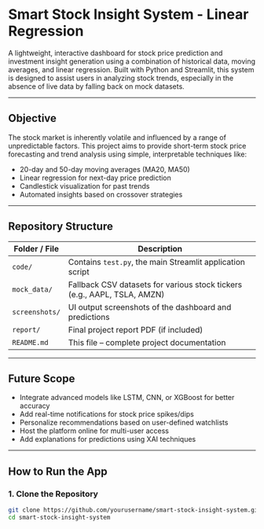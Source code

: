 # Smart Stock Insight System - Linear Regression

A lightweight, interactive dashboard for stock price prediction and investment insight generation using a combination of historical data, moving averages, and linear regression. Built with Python and Streamlit, this system is designed to assist users in analyzing stock trends, especially in the absence of live data by falling back on mock datasets.

---

## Objective

The stock market is inherently volatile and influenced by a range of unpredictable factors. This project aims to provide short-term stock price forecasting and trend analysis using simple, interpretable techniques like:

- 20-day and 50-day moving averages (MA20, MA50)
- Linear regression for next-day price prediction
- Candlestick visualization for past trends
- Automated insights based on crossover strategies

---

## Repository Structure

| Folder / File         | Description                                                                 |
|-----------------------|-----------------------------------------------------------------------------|
| `code/`               | Contains `test.py`, the main Streamlit application script                   |
| `mock_data/`          | Fallback CSV datasets for various stock tickers (e.g., AAPL, TSLA, AMZN)    |
| `screenshots/`        | UI output screenshots of the dashboard and predictions                      |
| `report/`             | Final project report PDF (if included)                                      |
| `README.md`           | This file – complete project documentation                                  |

---

## Future Scope

- Integrate advanced models like LSTM, CNN, or XGBoost for better accuracy
- Add real-time notifications for stock price spikes/dips
- Personalize recommendations based on user-defined watchlists
- Host the platform online for multi-user access
- Add explanations for predictions using XAI techniques

---

## How to Run the App

### 1. Clone the Repository

```bash
git clone https://github.com/yourusername/smart-stock-insight-system.git
cd smart-stock-insight-system
